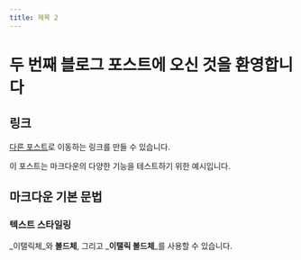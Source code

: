 ```yaml
---
title: 제목 2
---
```


# 두 번째 블로그 포스트에 오신 것을 환영합니다

<WebImage alt="테스트 이미지" width="680" height="590" src="https://res.cloudinary.com/dykp9yauv/image/upload/v1753871059/justWalkOut_knb7po.jpg"></WebImage>

## 링크

[다른 포스트](/posts/test-post)로 이동하는 링크를 만들 수 있습니다.

이 포스트는 마크다운의 다양한 기능을 테스트하기 위한 예시입니다.

## 마크다운 기본 문법

### 텍스트 스타일링

_이탤릭체_와 **볼드체**, 그리고 _**이탤릭 볼드체**_를 사용할 수 있습니다.
